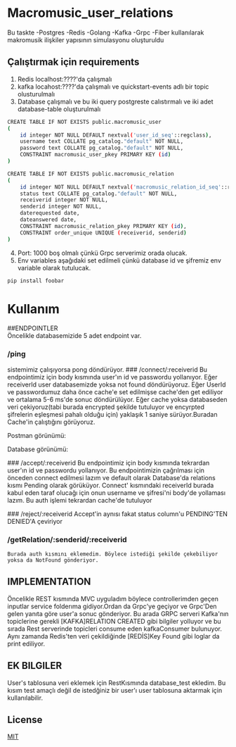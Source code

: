# Macromusic_user_relations
   Bu taskte 
-Postgres 
-Redis
-Golang
-Kafka 
-Grpc
-Fiber
 kullanılarak makromusik ilişkiler yapısının simulasyonu oluşturuldu
## Çalıştırmak için requirements
  1) Redis localhost:????'da çalışmalı
  2) kafka locahost:????'da çalışmalı ve quickstart-events adlı bir topic olusturulmalı
  3) Database çalışmalı ve bu iki query postgreste calıstırmalı ve iki adet database-table oluşturulmalı
```bash
CREATE TABLE IF NOT EXISTS public.macromusic_user
(
    id integer NOT NULL DEFAULT nextval('user_id_seq'::regclass),
    username text COLLATE pg_catalog."default" NOT NULL,
    password text COLLATE pg_catalog."default" NOT NULL,
    CONSTRAINT macromusic_user_pkey PRIMARY KEY (id)
)
```
```bash
CREATE TABLE IF NOT EXISTS public.macromusic_relation
(
    id integer NOT NULL DEFAULT nextval('macromusic_relation_id_seq'::regclass),
    status text COLLATE pg_catalog."default" NOT NULL,
    receiverid integer NOT NULL,
    senderid integer NOT NULL,
    daterequested date,
    dateanswered date,
    CONSTRAINT macromusic_relation_pkey PRIMARY KEY (id),
    CONSTRAINT order_unique UNIQUE (receiverid, senderid)
)
```
4) Port: 1000 boş olmalı çünkü Grpc serverimiz orada olucak.
5) Env variables aşağıdaki set edilmeli çünkü database id ve şifremiz env variable olarak tutulucak.
```bash
pip install foobar
```

# Kullanım

  ##ENDPOINTLER  
  Öncelikle databasemizide 5 adet endpoint var.
  ### /ping
  sistemimiz çalışıyorsa pong döndürüyor.
  ### /connect/:receiverid
  Bu endpointimiz için body kısmında user'ın id ve passwordu yollanıyor. Eğer receiverId user databasemizde yoksa not found döndürüyoruz.
  Eğer UserId ve passwordumuz daha önce cache'e set edilmişse cache'den get ediliyor ve ortalama 5-6 ms'de sonuc döndürülüyor.
  Eğer cache yoksa databaseden veri çekiyoruz(tabi burada encrypted şekilde tutuluyor ve encyrpted şifrelerin eşleşmesi pahalı olduğu için) yaklaşık 1 saniye sürüyor.Buradan Cache'in çalıştığını görüyoruz.
  
  Postman görünümü:
  
  Database görünümü:
  
  ### /accept/:receiverid
    Bu endpointimiz için body kısmında tekrardan user'ın id ve passwordu yollanıyor.
    Bu endpointimizin çağrılması için önceden connect edilmesi lazım ve default olarak Database'da relations kısmı Pending olarak görüküyor.
  Connect' kısmındaki receiverId burada kabul eden taraf olucağı için onun username ve şifresi'ni body'de yollaması lazım.
    Bu auth işlemi tekrardan cache'de tutuluyor
  
   ### /reject/:receiverid
    Accept'in aynısı fakat status column'u PENDING'TEN DENIED'A çeviriyor
  
  ### /getRelation/:senderid/:receiverid
    Burada auth kısmını eklemedim. Böylece istediği şekilde çekebiliyor yoksa da NotFound gönderiyor.

  ## IMPLEMENTATION
  Öncelikle REST kısmında MVC uyguladım böylece controllerimden geçen inputlar service folderıma gidiyor.Ordan da Grpc'ye geçiyor ve Grpc'Den gelen yanıta göre user'a sonuc gönderiyor. Bu arada GRPC serveri Kafka'nın topiclerine gerekli [KAFKA]RELATION CREATED gibi bilgiler yolluyor ve bu sırada Rest serverinde topicleri consume eden kafkaConsumer bulunuyor. Aynı zamanda Redis'ten veri çekildiğinde [REDİS]Key Found gibi loglar da print ediliyor.
  ## EK BILGILER
  User's tablosuna veri eklemek için RestKısmında database_test ekledim. Bu kısım test amaçlı değil de istedğiniz bir user'ı user tablosuna aktarmak için kullanılabilir.

## License
[MIT](https://choosealicense.com/licenses/mit/)
